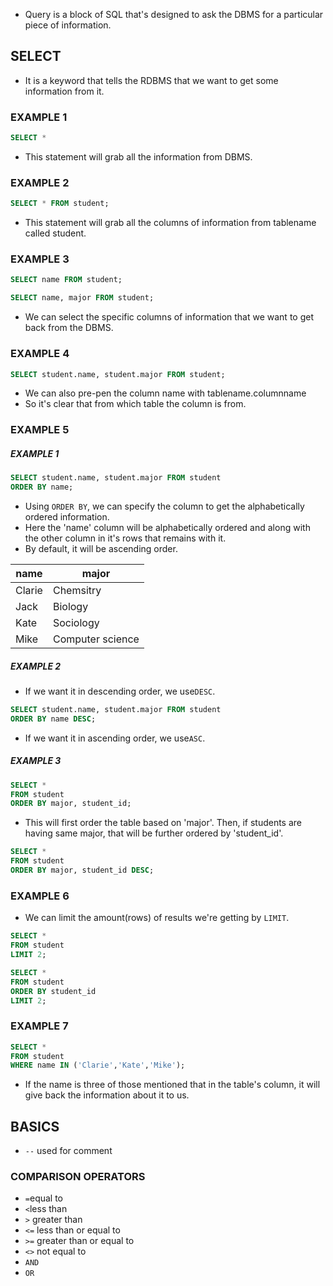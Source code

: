 - Query is a block of SQL that's designed to ask the DBMS for a particular piece of information.

## SELECT
- It is a keyword that tells the RDBMS that we want to get some information from it.
### EXAMPLE 1
```SQL
SELECT *
```
- This statement will grab all the information from DBMS.
### EXAMPLE 2
```SQL
SELECT * FROM student;
```
- This statement will grab all the columns of information from tablename called student.
### EXAMPLE 3
```SQL
SELECT name FROM student;
```
```SQL
SELECT name, major FROM student;
```
- We can select the specific columns of information that we want to get back from the DBMS.
### EXAMPLE 4
```SQL
SELECT student.name, student.major FROM student;
```
- We can also pre-pen the column name with tablename.columnname
- So it's clear that from which table the column is from.
### EXAMPLE 5

##### EXAMPLE 1
```SQL
SELECT student.name, student.major FROM student
ORDER BY name;
```
- Using `ORDER BY`, we can specify the column to get the alphabetically ordered information.
- Here the 'name' column will be alphabetically ordered and along with the other column in it's rows that remains with it.
- By default, it will be ascending order.

|name|major|
|----------|-----|
|Clarie|Chemsitry|
|Jack|Biology|
|Kate|Sociology|
|Mike|Computer science|

##### EXAMPLE 2

- If we want it in descending order, we use`DESC`.

```SQL
SELECT student.name, student.major FROM student
ORDER BY name DESC;
```
- If we want it in ascending order, we use`ASC`.

##### EXAMPLE 3
```SQL
SELECT *
FROM student
ORDER BY major, student_id;
```
- This will first order the table based on 'major'. Then, if students are having same major, that will be further ordered by 'student_id'.
```SQL
SELECT *
FROM student
ORDER BY major, student_id DESC;
```

### EXAMPLE 6
- We can limit the amount(rows) of results we're getting by `LIMIT`.
```SQL
SELECT *
FROM student
LIMIT 2;
```

```SQL
SELECT *
FROM student
ORDER BY student_id
LIMIT 2;
```
### EXAMPLE 7
```SQL
SELECT *
FROM student
WHERE name IN ('Clarie','Kate','Mike');
```
- If the name is three of those mentioned that in the table's column, it will give back the information about it to us.
## BASICS

- `--` used for comment
### COMPARISON OPERATORS
- `=`equal to
- `<`less than
- `>` greater than
- `<=` less than or equal to
- `>=` greater than or equal to
- `<>` not equal to
- `AND`
- `OR`



